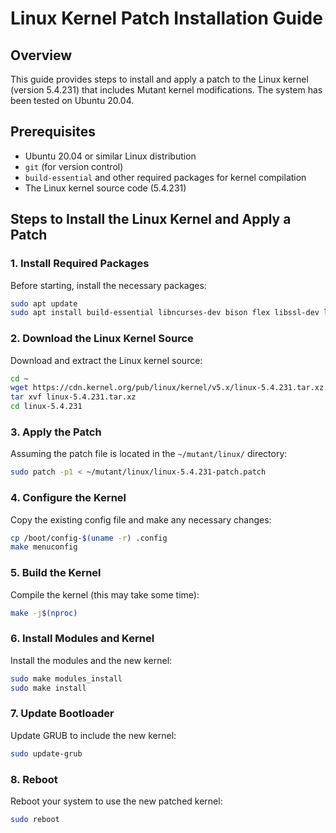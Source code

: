 # Linux Kernel Patch Installation Guide

## Overview
This guide provides steps to install and apply a patch to the Linux kernel (version 5.4.231) that includes Mutant kernel modifications. The system has been tested on Ubuntu 20.04.

## Prerequisites
- Ubuntu 20.04 or similar Linux distribution
- `git` (for version control)
- `build-essential` and other required packages for kernel compilation
- The Linux kernel source code (5.4.231)

## Steps to Install the Linux Kernel and Apply a Patch

### 1. Install Required Packages
Before starting, install the necessary packages:

```bash
sudo apt update
sudo apt install build-essential libncurses-dev bison flex libssl-dev libelf-dev dwarves
```

### 2. Download the Linux Kernel Source
Download and extract the Linux kernel source:

```bash
cd ~
wget https://cdn.kernel.org/pub/linux/kernel/v5.x/linux-5.4.231.tar.xz
tar xvf linux-5.4.231.tar.xz
cd linux-5.4.231
```

### 3. Apply the Patch
Assuming the patch file is located in the `~/mutant/linux/` directory:

```bash
sudo patch -p1 < ~/mutant/linux/linux-5.4.231-patch.patch
```

### 4. Configure the Kernel
Copy the existing config file and make any necessary changes:

```bash
cp /boot/config-$(uname -r) .config
make menuconfig
```

### 5. Build the Kernel
Compile the kernel (this may take some time):

```bash
make -j$(nproc)
```

### 6. Install Modules and Kernel
Install the modules and the new kernel:

```bash
sudo make modules_install
sudo make install
```

### 7. Update Bootloader
Update GRUB to include the new kernel:

```bash
sudo update-grub
```

### 8. Reboot
Reboot your system to use the new patched kernel:

```bash
sudo reboot
```

